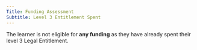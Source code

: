```yaml
---
Title: Funding Assessment
Subtitle: Level 3 Entitlement Spent
---
```


<div class="notification is-light is-danger">
  The learner is not eligible for <strong>any funding</strong> as they have already spent their level 3 Legal Entitlement.
</div>